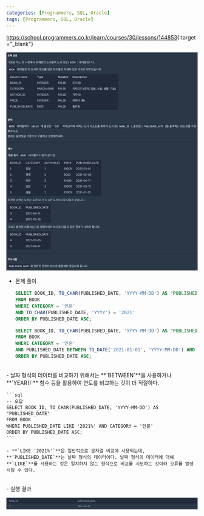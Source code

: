 ```yaml
---
categories: [Programmers, SQL, Oracle]
tags: [Programmers, SQL, Oracle] 
---
```


<https://school.programmers.co.kr/learn/courses/30/lessons/144853>{:target="_blank"}

![문제](/assets/img/programmers/sql/oracle/%EC%A1%B0%EA%B1%B4%EC%97%90_%EB%A7%9E%EB%8A%94_%EB%8F%84%EC%84%9C_%EB%A6%AC%EC%8A%A4%ED%8A%B8_%EC%B6%9C%EB%A0%A5%ED%95%98%EA%B8%B0(1).png)

- 문제 풀이
    
    ```sql
    SELECT BOOK_ID, TO_CHAR(PUBLISHED_DATE, 'YYYY-MM-DD') AS "PUBLISHED_DATE" 
    FROM BOOK
    WHERE CATEGORY = '인문' 
    AND TO_CHAR(PUBLISHED_DATE, 'YYYY') = '2021' 
    ORDER BY PUBLISHED_DATE ASC;
    ```
    
    ```sql
    SELECT BOOK_ID, TO_CHAR(PUBLISHED_DATE, 'YYYY-MM-DD') AS "PUBLISHED_DATE" 
    FROM BOOK
    WHERE CATEGORY = '인문' 
    AND PUBLISHED_DATE BETWEEN TO_DATE('2021-01-01', 'YYYY-MM-DD') AND TO_DATE('2021-12-31', 'YYYY-MM-DD')
    ORDER BY PUBLISHED_DATE ASC;
    ```

<br>
- 날짜 형식의 데이터를 비교하기 위해서는 **`BETWEEN`**을 사용하거나 **`YEAR()`** 함수 등을 활용하여 연도를 비교하는 것이 더 적절하다.
    
    ```sql
    -- 오답
    SELECT BOOK_ID, TO_CHAR(PUBLISHED_DATE, 'YYYY-MM-DD') AS "PUBLISHED_DATE" 
    FROM BOOK
    WHERE PUBLISHED_DATE LIKE '2021%' AND CATEGORY = '인문'
    ORDER BY PUBLISHED_DATE ASC;
    ```
    
    - **`LIKE '2021%'`**은 일반적으로 문자열 비교에 사용되는데, **`PUBLISHED_DATE`**는 날짜 형식의 데이터이다. 날짜 형식의 데이터에 대해 **`LIKE`**를 사용하는 것은 일치하지 않는 형식으로 비교를 시도하는 것이라 오류를 발생시킬 수 있다.

<br>
- 실행 결과

![실행 결과](/assets/img/programmers/sql/oracle/%EC%A1%B0%EA%B1%B4%EC%97%90_%EB%A7%9E%EB%8A%94_%EB%8F%84%EC%84%9C_%EB%A6%AC%EC%8A%A4%ED%8A%B8_%EC%B6%9C%EB%A0%A5%ED%95%98%EA%B8%B0(2).png)